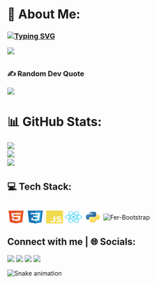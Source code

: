 # 💫 About Me:
### [![Typing SVG](https://readme-typing-svg.herokuapp.com?duration=5011&color=CFCECB&center=falso&vCenter=falso&lines=Ol%C3%A1+%F0%9F%91%8B+seja+Bem-vindo(a);ao+meu+perfil+Fernando-S-Santos)](https://git.io/typing-svg)

[![](https://visitcount.itsvg.in/api?id=Fernando-S-Santos&icon=0&color=0)](https://visitcount.itsvg.in)
<!-- Proudly created with GPRM ( https://gprm.itsvg.in ) -->
##

### ✍️ Random Dev Quote
![](https://quotes-github-readme.vercel.app/api?type=horizontal&theme=tokyonight)

##

# 📊 GitHub Stats:
![](https://github-readme-stats.vercel.app/api?username=Fernando-S-Santos&theme=react&hide_border=false&include_all_commits=false&count_private=false)<br/>
![](https://github-readme-streak-stats.herokuapp.com/?user=Fernando-S-Santos&theme=react&hide_border=false)<br/>
![](https://github-readme-stats.vercel.app/api/top-langs/?username=Fernando-S-Santos&theme=react&hide_border=false&include_all_commits=false&count_private=false&layout=compact)

<h2 align="left">💻 Tech Stack:</h2>
<div style="display: inline_block"><br>
  <img align="center" alt="Fer-HTML" height="30" width="40" src="https://raw.githubusercontent.com/devicons/devicon/master/icons/html5/html5-original.svg ">
  <img align="center" alt="Fer-CSS" height="30" width="40" src="https://raw.githubusercontent.com/devicons/devicon/master/icons/css3/css3-original.svg ">
  <img align="center" alt="Fer-Js" height="30" width="40" src="https://raw.githubusercontent.com/devicons/devicon/master/icons/javascript/javascript-plain.svg ">
  <!--<img align="center" alt="Fer-Ts" height="30" width="40" src="https://raw.githubusercontent.com/devicons/devicon/master/icons/typescript/typescript-plain.svg">-->
  <img align="center" alt="Fer-React" height="30" width="40" src="https://raw.githubusercontent.com/devicons/devicon/master/icons/react/react-original.svg">
  <img align="center" alt="Fer-Python" height="30" width="40" src="https://raw.githubusercontent.com/devicons/devicon/master/icons/python/python-original.svg">
  <img align="center" alt="Fer-Bootstrap" height="30" width="110" 
src="https://img.shields.io/badge/bootstrap-%23563D7C.svg?style=for-the-badge&logo=bootstrap&logoColor=white">
</div>
 
##

<h2 align="left">Connect with me | 🌐 Socials:</h2>
<div>
<p align="left">
  <a href="https://www.linkedin.com/in/fernando-s-santos/" target="_blank"><img src="https://img.shields.io/badge/-LinkedIn-%230077B5?style=for-the-badge&logo=linkedin&logoColor=white" target="_blank"></a>
  <a href="https://instagram.com/fernando__s.santos" target="_blank"><img src="https://img.shields.io/badge/-Instagram-%23E4405F?style=for-the-badge&logo=instagram&logoColor=white" target="_blank"></a>
  <a href = "mailto:ferssantos33@gmail.com"><img src="https://img.shields.io/badge/-Gmail-%23333?style=for-the-badge&logo=gmail&logoColor=white" target="_blank"></a>
  <a href="https://discord.com/channels/@Fernando693#8067" target="_blank"><img src="https://img.shields.io/badge/Discord-7289DA?style=for-the-badge&logo=discord&logoColor=white" target="_blank"></a>
 
![Snake animation](https://github.com/Fernando-S-Santos/Fernando-S-Santos/blob/output/github-contribution-grid-snake.svg)
</div>
  
